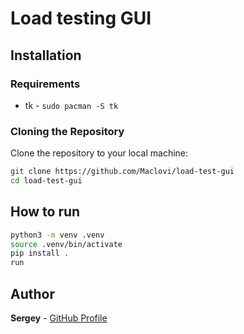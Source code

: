 
# Load testing GUI

## Installation
### Requirements
- tk - `sudo pacman -S tk`
### Cloning the Repository
Clone the repository to your local machine:
```bash
git clone https://github.com/Maclovi/load-test-gui
cd load-test-gui
```
## How to run
```bash
python3 -m venv .venv
source .venv/bin/activate
pip install .
run
```
## Author
**Sergey** - [GitHub Profile](https://github.com/Maclovi)
